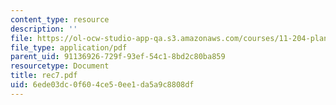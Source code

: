 ```yaml
---
content_type: resource
description: ''
file: https://ol-ocw-studio-app-qa.s3.amazonaws.com/courses/11-204-planning-communications-and-digital-media-fall-2004/6ede03dc0f604ce50ee1da5a9c8808df_rec7.pdf
file_type: application/pdf
parent_uid: 91136926-729f-93ef-54c1-8bd2c80ba859
resourcetype: Document
title: rec7.pdf
uid: 6ede03dc-0f60-4ce5-0ee1-da5a9c8808df
---
```

